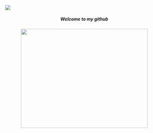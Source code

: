![](https://komarev.com/ghpvc/?username=Anurag-Bharde&color=lightgrey&style=for-the-badge)

<p align="center">
  <h5 align="center">Welcome to my github</h5>
  <p align="center">
    <img align="center" src="https://www.behance.net/embed/project/179845157?ilo0=1" height="316" width="404" allowfullscreen lazyload frameborder="0" allow="clipboard-write" refererPolicy="strict-origin-when-cross-origin">
<!--
**Anurag-Bharde/Anurag-Bharde** is a ✨ _special_ ✨ repository because its `README.md` (this file) appears on your GitHub profile.

Here are some ideas to get you started:

- 🔭 I’m currently working on ...
- 🌱 I’m currently learning ...
- 👯 I’m looking to collaborate on ...
- 🤔 I’m looking for help with ...
- 💬 Ask me about ...
- 📫 How to reach me: ...
- 😄 Pronouns: ...
- ⚡ Fun fact: ...
-->
